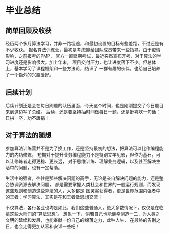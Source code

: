 # 毕业总结

## 简单回顾及收获
经历两个多月算法学习，并非一路坦途，和最初设置的目标有些差距，不过还是有不少收获。
报名算法训练营，最初是考虑能给团队成员带来一些指导。由于疫情影响，之前报考的PMP，
官方一直延期考试，最近突然宣布开考，对于算法的学习进度还是影响很大。加上年末，
项目交付压力，也让进度落下不少。但总体上，基本学习了课程框架和一些方法论，结识了
一群有趣的伙伴，也给自己培养了一个额外的兴趣爱好。

## 后续计划
后续计划还是会在每日刷题的队伍里面，今天这个时间，也是刚刚提交了今日题目来到这边写了总结。
后续，还是要坚持抽时间做每日一题，还是挺喜欢一句话：日拱一卒，功不唐捐！

## 对于算法的随想
参加算法训练营并不是为了换工作，还是坚持最初的想法，把算法可以比作编程能力的内功修炼，
短期对于提升业务编程能力不是特别立竿见影，但作为基石，可以让修炼者走得更稳、更长远，
对于思维训练、理解业务逻辑，以及甚至解决生活中的问题，也有一定帮助。

生活中的强者，往往是那些解决问题的高手，无论是亲自解决问题的能力，还是整合协调资源去解决问题，
都是需要掌握人类社会和世界的一般运行规则，而发现这些规则和创造这些算法的人，大多都是
图灵奖获得者，更是世界范围内强者中的王者：学习算法，其实是在和王者做思想交流！

不仅算法，各行各业也均是如此，我们这些普通人，绝大多数情况下，仅仅是在临摹这些大师们的“算法思想”。
想象一下，倘若自己也能侥幸创造一二，为人类之文明的延续和发展，也能奉献一份自己的绵薄之力，此种人生，
在最终的告别之日，也会走得更加从容和安详一些吧！




